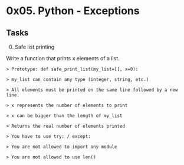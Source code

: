 # 0x05. Python - Exceptions
## Tasks

0. Safe list printing

Write a function that prints x elements of a list.

	> Prototype: def safe_print_list(my_list=[], x=0):

	> my_list can contain any type (integer, string, etc.)

	> All elements must be printed on the same line followed by a new line.

	> x represents the number of elements to print

	> x can be bigger than the length of my_list

	> Returns the real number of elements printed

	> You have to use try: / except:

	> You are not allowed to import any module

	> You are not allowed to use len()

